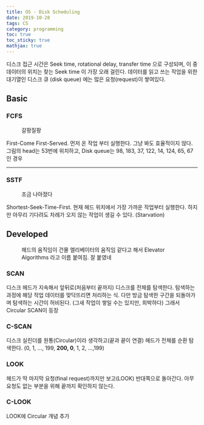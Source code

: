 ```yaml
---
title: OS - Disk Scheduling
date: 2019-10-28
tags: CS
category: programming
toc: true
toc_sticky: true
mathjax: true
--- 
```

디스크 접근 시간은 Seek time, rotational delay, transfer time 으로 구성되며, 이 중 데이터의 위치는 찾는 Seek time 이 가장 오래 걸린다. 데이터를 읽고 쓰는 작업을 위한 대기열인 디스크 큐 (disk queue) 에는 많은 요청(request)이 쌓여있다.

## Basic

### FCFS

<figure style="width: 300px"  class="align-right">
  <img src="{{ site.url }}{{ site.baseurl }}/assets/img/os/DiskScheduling/FCFS.png" alt="">
  <figcaption>갈팡질팡</figcaption>
</figure>

First-Come First-Served. 먼저 온 작업 부터 실행한다. 그냥 봐도 효율적이지 않다.
그림의 head는 53번에 위치하고, Disk queue는 98, 183, 37, 122, 14, 124, 65, 67 인 경우

---

### SSTF

<figure style="width: 300px"  class="align-right">
  <img src="{{ site.url }}{{ site.baseurl }}/assets/img/os/DiskScheduling/SSTF.png" alt="">
  <figcaption>조금 나아졌다</figcaption>
</figure>

Shortest-Seek-Time-First. 현재 헤드 위치에서 가장 가까운 작업부터 실행한다. 하지만 아무리 기다려도 차례가 오지 않는 작업이 생길 수 있다. (Starvation)

## Developed

<figure style="width: 450px"  class="align-right">
  <img src="{{ site.url }}{{ site.baseurl }}/assets/img/os/DiskScheduling/Elevator.png" alt="">
  <figcaption>헤드의 움직임이 건물 엘리베이터의 움직임 같다고 해서 Elevator Algorithms 라고 이름 붙여짐. 잘 붙였네</figcaption>
</figure>

### SCAN

디스크 헤드가 지속해서 앞뒤로(처음부터 끝까지) 디스크를 전체를 탐색한다. 탐색하는 과정에 해당 작업 데이터를 맞닥뜨리면 처리하는 식.
다만 방금 탐색한 구간을 되돌아가며 탐색하는 시간이 허비된다. (그새 작업이 쌓일 수는 있지만, 희박하다) 그래서 Circular SCAN이 등장

### C-SCAN

디스크 실린더를 원통(Circular)이라 생각하고(끝과 끝이 연결) 헤드가 전체를 순환 탐색한다. (0, 1, ..., 199, **200, 0**, 1, 2, ...,199)

### LOOK

헤드가 딱 마지막 요청(final request)까지만 보고(LOOK) 반대쪽으로 돌아간다. 아무 요청도 없는 부분을 위해 끝까지 확인하지 않는다.

### C-LOOK

LOOK에 Circular 개념 추가
